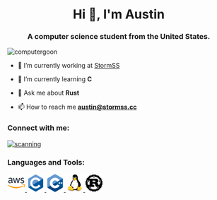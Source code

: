 <h1 align="center">Hi 👋, I'm Austin</h1>
<h3 align="center">A computer science student from the United States.</h3>

<p align="left"> <img src="https://komarev.com/ghpvc/?username=computergoon&label=Profile%20views&color=0e75b6&style=flat" alt="computergoon" /> </p>

- 🔭 I’m currently working at [StormSS](https://stormss.cc)

- 🌱 I’m currently learning **C**

- 💬 Ask me about **Rust**

- 📫 How to reach me **austin@stormss.cc**

<h3 align="left">Connect with me:</h3>
<p align="left">
<a href="https://discord.gg/scanning" target="blank"><img align="center" src="https://raw.githubusercontent.com/rahuldkjain/github-profile-readme-generator/master/src/images/icons/Social/discord.svg" alt="scanning" height="30" width="40" /></a>
</p>

<h3 align="left">Languages and Tools:</h3>
<p align="left"> <a href="https://aws.amazon.com" target="_blank" rel="noreferrer"> <img src="https://raw.githubusercontent.com/devicons/devicon/master/icons/amazonwebservices/amazonwebservices-original-wordmark.svg" alt="aws" width="40" height="40"/> </a> <a href="https://www.cprogramming.com/" target="_blank" rel="noreferrer"> <img src="https://raw.githubusercontent.com/devicons/devicon/master/icons/c/c-original.svg" alt="c" width="40" height="40"/> </a> <a href="https://www.w3schools.com/cpp/" target="_blank" rel="noreferrer"> <img src="https://raw.githubusercontent.com/devicons/devicon/master/icons/cplusplus/cplusplus-original.svg" alt="cplusplus" width="40" height="40"/> </a> <a href="https://www.linux.org/" target="_blank" rel="noreferrer"> <img src="https://raw.githubusercontent.com/devicons/devicon/master/icons/linux/linux-original.svg" alt="linux" width="40" height="40"/> </a> <a href="https://www.rust-lang.org" target="_blank" rel="noreferrer"> <img src="https://raw.githubusercontent.com/devicons/devicon/master/icons/rust/rust-plain.svg" alt="rust" width="40" height="40"/> </a> </p>

